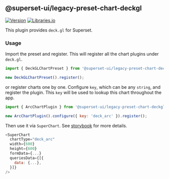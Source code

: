 <!--
Licensed to the Apache Software Foundation (ASF) under one
or more contributor license agreements.  See the NOTICE file
distributed with this work for additional information
regarding copyright ownership.  The ASF licenses this file
to you under the Apache License, Version 2.0 (the
"License"); you may not use this file except in compliance
with the License.  You may obtain a copy of the License at

  http://www.apache.org/licenses/LICENSE-2.0

Unless required by applicable law or agreed to in writing,
software distributed under the License is distributed on an
"AS IS" BASIS, WITHOUT WARRANTIES OR CONDITIONS OF ANY
KIND, either express or implied.  See the License for the
specific language governing permissions and limitations
under the License.
-->

## @superset-ui/legacy-preset-chart-deckgl

[![Version](https://img.shields.io/npm/v/@superset-ui/legacy-preset-chart-deckgl.svg?style=flat)](https://img.shields.io/npm/v/@superset-ui/legacy-preset-chart-deckgl.svg?style=flat-square)
[![Libraries.io](https://img.shields.io/librariesio/release/npm/%40superset-ui%2Flegacy-preset-chart-deckgl?style=flat)](https://libraries.io/npm/@superset-ui%2Flegacy-preset-chart-deckgl)

This plugin provides `deck.gl` for Superset.

### Usage

Import the preset and register. This will register all the chart plugins under `deck.gl`.

```js
import { DeckGLChartPreset } from '@superset-ui/legacy-preset-chart-deckgl';

new DeckGLChartPreset().register();
```

or register charts one by one. Configure `key`, which can be any `string`, and register the plugin. This `key` will be used to lookup this chart throughout the app.

```js
import { ArcChartPlugin } from '@superset-ui/legacy-preset-chart-deckgl';

new ArcChartPlugin().configure({ key: 'deck_arc' }).register();
```

Then use it via `SuperChart`. See [storybook](https://apache-superset.github.io/superset-ui-plugins-deckgl) for more details.

```js
<SuperChart
  chartType="deck_arc"
  width={600}
  height={600}
  formData={...}
  queriesData={[{
    data: {...},
  }]}
/>
```
